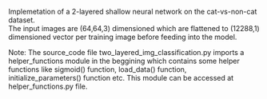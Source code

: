 Implemetation of a 2-layered shallow neural network on the cat-vs-non-cat dataset. 		
The input images are (64,64,3) dimensioned which are flattened to (12288,1) dimensioned vector per training image before feeding into the model.

Note:
The source_code file two_layered_img_classification.py imports a helper_functions module in the beggining which contains some helper functions like sigmoid() function, load_data() function, initialize_parameters() function etc. This module can be accessed at helper_functions.py file.
